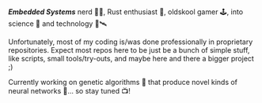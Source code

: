
**_Embedded Systems_** nerd 👨‍💻, Rust enthusiast 🦀, oldskool gamer 🕹️, into science 🔭 and technology 📡🛰️ 

Unfortunately, most of my coding is/was done professionally in proprietary repositories. Expect most repos here to be just be a bunch of simple stuff, like scripts, small tools/try-outs, and maybe here and there a bigger project ;)

Currently working on genetic algorithms 🧬 that produce novel kinds of neural networks 🧠... so stay tuned 📺!